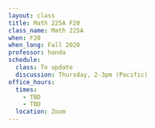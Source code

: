 ```yaml
---
layout: class
title: Math 225A F20
class_name: Math 225A
when: F20
when_long: Fall 2020
professor: honda
schedule:
  class: To update
  discussion: Thursday, 2-3pm (Pacific)
office_hours: 
  times:
    - TBD
    - TBD
  location: Zoom
---
```


<!--
<h1>
{{ page.class_name }}, {{ page.when_long }}
</h1>
-->
